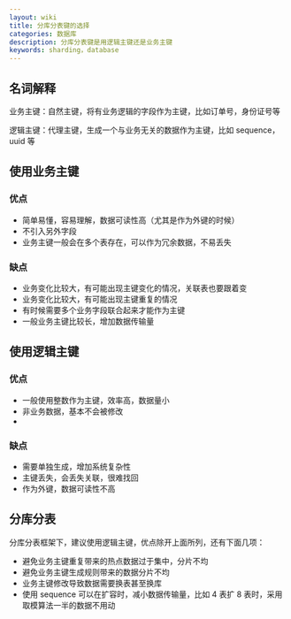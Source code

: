 ```yaml
---
layout: wiki
title: 分库分表键的选择
categories: 数据库
description: 分库分表键是用逻辑主键还是业务主键
keywords: sharding，database 
---
```


## 名词解释

业务主键：自然主键，将有业务逻辑的字段作为主键，比如订单号，身份证号等

逻辑主键：代理主键，生成一个与业务无关的数据作为主键，比如 sequence，uuid 等

## 使用业务主键
### 优点

- 简单易懂，容易理解，数据可读性高（尤其是作为外键的时候）
- 不引入另外字段
- 业务主键一般会在多个表存在，可以作为冗余数据，不易丢失

### 缺点

- 业务变化比较大，有可能出现主键变化的情况，关联表也要跟着变
- 业务变化比较大，有可能出现主键重复的情况
- 有时候需要多个业务字段联合起来才能作为主键
- 一般业务主键比较长，增加数据传输量

## 使用逻辑主键
### 优点

- 一般使用整数作为主键，效率高，数据量小
- 非业务数据，基本不会被修改
- 


### 缺点

- 需要单独生成，增加系统复杂性
- 主键丢失，会丢失关联，很难找回
- 作为外键，数据可读性不高

## 分库分表

分库分表框架下，建议使用逻辑主键，优点除开上面所列，还有下面几项：

- 避免业务主键重复带来的热点数据过于集中，分片不均
- 避免业务主键生成规则带来的数据分片不均
- 业务主键修改导致数据需要换表甚至换库
- 使用 sequence 可以在扩容时，减小数据传输量，比如 4 表扩 8 表时，采用取模算法一半的数据不用动
